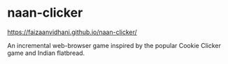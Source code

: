 # naan-clicker

https://faizaanvidhani.github.io/naan-clicker/

An incremental web-browser game inspired by the popular Cookie Clicker game and Indian flatbread.

